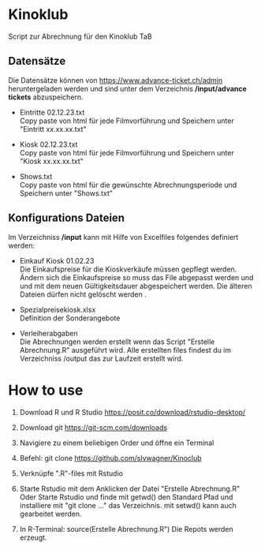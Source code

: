 
# Kinoklub

Script zur Abrechnung für den Kinoklub TaB

## Datensätze

Die Datensätze können von <https://www.advance-ticket.ch/admin>
heruntergeladen werden und sind unter dem Verzeichnis **/input/advance
tickets** abzuspeichern.

-   Eintritte 02.12.23.txt\
    Copy paste von html für jede Filmvorführung und Speichern unter
    "Eintritt xx.xx.xx.txt"

-   Kiosk 02.12.23.txt\
    Copy paste von html für jede Filmvorführung und Speichern unter
    "Kiosk xx.xx.xx.txt"

-   Shows.txt\
    Copy paste von html für die gewünschte Abrechnungsperiode und
    Speichern unter "Shows.txt"

## Konfigurations Dateien

Im Verzeichniss **/input** kann mit Hilfe von Excelfiles folgendes definiert
werden:

-   Einkauf Kiosk 01.02.23\
    Die Einkaufspreise für die Kioskverkäufe müssen gepflegt werden.
    Ändern sich die Einkaufspreise so muss das File abgepasst werden und
    und mit dem neuen Gültigkeitsdauer abgespeichert werden. Die älteren
    Dateien dürfen nicht gelöscht werden .

-   Spezialpreisekiosk.xlsx\
    Definition der Sonderangebote

-   Verleiherabgaben\
    Die Abrechnungen werden erstellt wenn das Script "Erstelle
    Abrechnung.R" ausgeführt wird. Alle erstellten files findest du im
    Verzeichniss /output das zur Laufzeit erstellt wird.

# How to use

1.  Download R und R Studio <https://posit.co/download/rstudio-desktop/>

2.  Download git <https://git-scm.com/downloads>

3.  Navigiere zu einem beliebigen Order und öffne ein Terminal

4.  Befehl: git clone <https://github.com/slvwagner/Kinoclub>

5.  Verknüpfe ".R"-files mit Rstudio

6.  Starte Rstudio mit dem Anklicken der Datei "Erstelle Abrechnung.R"
    Oder Starte Rstudio und finde mit getwd() den Standard Pfad und
    installiere mit "git clone ..." das Verzeichnis. mit setwd() kann
    auch gearbeitet werden.
  
7.  In R-Terminal: source(Erstelle Abrechnung.R")
    Die Repots werden erzeugt. 
